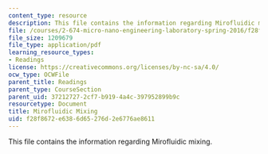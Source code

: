 ```yaml
---
content_type: resource
description: This file contains the information regarding Mirofluidic mixing.
file: /courses/2-674-micro-nano-engineering-laboratory-spring-2016/f28f8672e6386d65276d2e6776ae8611_MIT2_674S16_MicrofluidcMix.pdf
file_size: 1209679
file_type: application/pdf
learning_resource_types:
- Readings
license: https://creativecommons.org/licenses/by-nc-sa/4.0/
ocw_type: OCWFile
parent_title: Readings
parent_type: CourseSection
parent_uid: 37212727-2cf7-b919-4a4c-397952899b9c
resourcetype: Document
title: Mirofluidic Mixing
uid: f28f8672-e638-6d65-276d-2e6776ae8611
---
```

This file contains the information regarding Mirofluidic mixing.